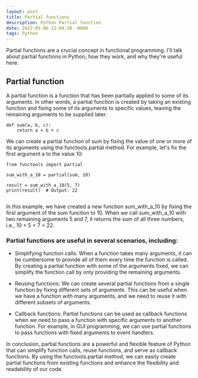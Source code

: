 ```yaml
---
layout: post
title: Partial functions
description: Python Partial function
date: 2022-05-06 12:04:30 -0800
tags: Python
---
```


Partial functions are a crucial concept in functional programming.
I'll talk about partial functions in Python, how they work, and why they're useful here.


##  Partial function
A partial function is a function that has been partially applied to some of its arguments. 
In other words, a partial function is created by taking an existing function and fixing some of its arguments to specific values, leaving the remaining arguments to be supplied later.

```
def sum(a, b, c):
    return a + b + c

```
We can create a partial function of sum by fixing the value of one or more of its arguments using the functools.partial method. 
For example, let's fix the first argument a to the value 10:

```
from functools import partial

sum_with_a_10 = partial(sum, 10)

result = sum_with_a_10(5, 7)
print(result)  # Output: 22


```
In this example, we have created a new function sum_with_a_10 by fixing the first argument of the sum function to 10. 
When we call sum_with_a_10 with two remaining arguments 5 and 7, it returns the sum of all three numbers, i.e., 10 + 5 + 7 = 22.


### Partial functions are useful in several scenarios, including:

* Simplifying function calls: When a function takes many arguments, it can be cumbersome to provide all of them every time the function is called. By creating a partial function with some of the arguments fixed, we can simplify the function call by only providing the remaining arguments.

* Reusing functions: We can create several partial functions from a single function by fixing different sets of arguments. This can be useful when we have a function with many arguments, and we need to reuse it with different subsets of arguments.

* Callback functions: Partial functions can be used as callback functions when we need to pass a function with specific arguments to another function. For example, in GUI programming, we can use partial functions to pass functions with fixed arguments to event handlers.

In conclusion, partial functions are a powerful and flexible feature of Python that can simplify function calls, reuse functions, and serve as callback functions. By using the functools.partial method, we can easily create partial functions from existing functions and enhance the flexibility and readability of our code.